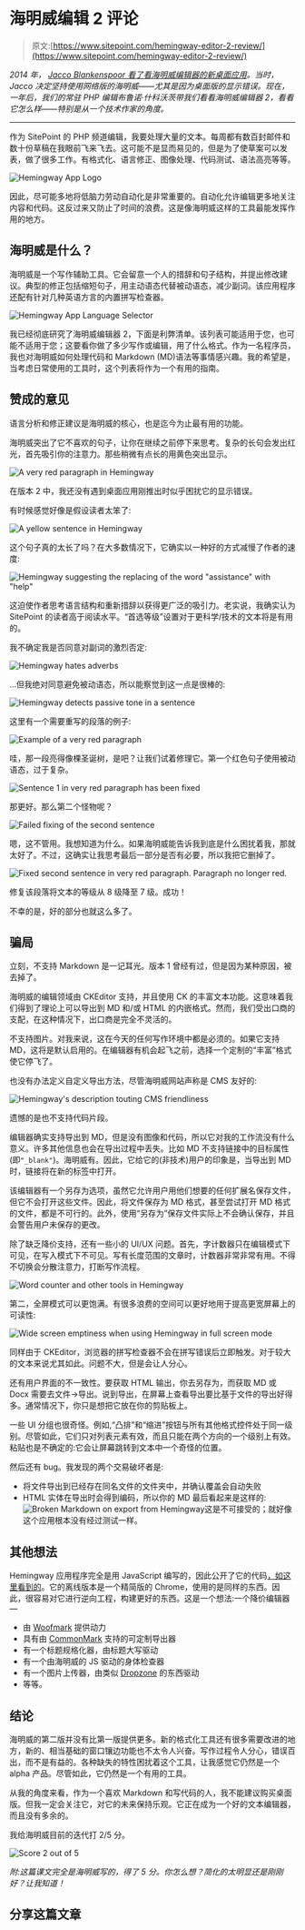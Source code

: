 # 海明威编辑 2 评论

> 原文:[https://www.sitepoint.com/hemingway-editor-2-review/](https://www.sitepoint.com/hemingway-editor-2-review/)

*2014 年， [Jacco Blankenspoor 看了看海明威编辑器的新桌面应用](https://www.sitepoint.com/review-hemingway-desktop-app/)。当时，Jacco 决定坚持使用网络版的海明威——尤其是因为桌面版的显示错误。现在，一年后，我们的常驻 PHP 编辑布鲁诺·什科沃茨带我们看看海明威编辑器 2，看看它怎么样——特别是从一个技术作家的角度。*

* * *

作为 SitePoint 的 PHP 频道编辑，我要处理大量的文本。每周都有数百封邮件和数十份草稿在我眼前飞来飞去。这可能不是显而易见的，但是为了使草案可以发表，做了很多工作。有格式化、语言修正、图像处理、代码测试、语法高亮等等。

![Hemingway App Logo](../Images/f0dc67026ded34391b9128a6c0cf714e.png)

因此，尽可能多地将低脑力劳动自动化是非常重要的。自动化允许编辑更多地关注内容和代码。这反过来又防止了时间的浪费。这是像海明威这样的工具最能发挥作用的地方。

## 海明威是什么？

海明威是一个写作辅助工具。它会留意一个人的措辞和句子结构，并提出修改建议。典型的修正包括缩短句子，用主动语态代替被动语态，减少副词。该应用程序还配有针对几种英语方言的内置拼写检查器。

![Hemingway App Language Selector](../Images/942f82ff8e9c750960eca2567309364d.png)

我已经彻底研究了海明威编辑器 2，下面是利弊清单。该列表可能适用于您，也可能不适用于您；这要看你做了多少写作或编辑，用了什么格式。作为一名程序员，我也对海明威如何处理代码和 Markdown (MD)语法等事情感兴趣。我的希望是，当考虑日常使用的工具时，这个列表将作为一个有用的指南。

## 赞成的意见

语言分析和修正建议是海明威的核心，也是迄今为止最有用的功能。

海明威突出了它不喜欢的句子，让你在继续之前停下来思考。复杂的长句会发出红光，首先吸引你的注意力。那些稍微有点长的用黄色突出显示。

![A very red paragraph in Hemingway](../Images/e005edcc16b97e42f098c31ac346f4e9.png)

在版本 2 中，我还没有遇到桌面应用刚推出时似乎困扰它的显示错误。

有时候感觉好像是假设读者太笨了:

![A yellow sentence in Hemingway](../Images/e67ecdd1c98f583a7cdd22f9c604b821.png)

这个句子真的太长了吗？在大多数情况下，它确实以一种好的方式减慢了作者的速度:

![Hemingway suggesting the replacing of the word "assistance" with "help"](../Images/be8b0dddf728f3823eac94020d7570c0.png)

这迫使作者思考语言结构和重新措辞以获得更广泛的吸引力。老实说，我确实认为 SitePoint 的读者高于阅读水平。“首选等级”设置对于更科学/技术的文本将是有用的。

我不确定我是否同意对副词的激烈否定:

![Hemingway hates adverbs](../Images/7c6e479c2ea738943de7767727d6f68e.png)

…但我绝对同意避免被动语态，所以能察觉到这一点是很棒的:

![Hemingway detects passive tone in a sentence](../Images/44becdbb473c2988ea956cab8df809aa.png)

这里有一个需要重写的段落的例子:

![Example of a very red paragraph](../Images/02db62287a43a0f1997016ccc246c415.png)

哇，那一段亮得像棵圣诞树，是吧？让我们试着修理它。第一个红色句子使用被动语态，过于复杂。

![Sentence 1 in very red paragraph has been fixed](../Images/97ba02798548ce03b7e79fa7a32c4bc6.png)

那更好。那么第二个怪物呢？

![Failed fixing of the second sentence](../Images/23840d8d19323d4da5aa6d73cc80f513.png)

嗯，这不管用。我想知道为什么。如果海明威能告诉我到底是什么困扰着我，那就太好了。不过，这确实让我思考最后一部分是否有必要，所以我把它删掉了。

![Fixed second sentence in very red paragraph. Paragraph no longer red.](../Images/941394c15d75f71a9e3db916ac92e4d3.png)

修复该段落将文本的等级从 8 级降至 7 级。成功！

不幸的是，好的部分也就这么多了。

## 骗局

立刻，不支持 Markdown 是一记耳光。版本 1 曾经有过，但是因为某种原因，被去掉了。

海明威的编辑领域由 CKEditor 支持，并且使用 CK 的丰富文本功能。这意味着我们得到了理论上可以导出到 MD 和/或 HTML 的内嵌格式。然而，我们受出口商的支配，在这种情况下，出口商是完全不灵活的。

不支持图片。对我来说，这在今天的任何写作环境中都是必须的。如果它支持 MD，这将是默认启用的。在编辑器有机会起飞之前，选择一个定制的“丰富”格式使它停飞了。

也没有办法定义自定义导出方法，尽管海明威网站声称是 CMS 友好的:

![Hemingway's description touting CMS friendliness](../Images/8d44de5421c374ab6ada03489900d025.png)

遗憾的是也不支持代码片段。

编辑器确实支持导出到 MD，但是没有图像和代码，所以它对我的工作流没有什么意义。许多其他信息也会在导出过程中丢失。比如 MD 不支持链接中的目标属性(即`"_blank"`)。海明威有。因此，它给它的(非技术)用户的印象是，当导出到 MD 时，链接将在新的标签中打开。

该编辑器有一个另存为选项，虽然它允许用户用他们想要的任何扩展名保存文件，但它不会打开这些文件。因此，将文件保存为 MD 格式，甚至尝试打开 MD 格式的文件，都是不可行的。此外，使用“另存为”保存文件实际上不会确认保存，并且会警告用户未保存的更改。

除了缺乏降价支持，还有一些小的 UI/UX 问题。首先，字计数器只在编辑模式下可见，在写入模式下不可见。写有长度范围的文章时，计数器非常非常有用。不得不切换会分散注意力，打断写作流程。

![Word counter and other tools in Hemingway](../Images/359b36f48bccdf55aa8345fa09fac583.png)

第二，全屏模式可以更饱满。有很多浪费的空间可以更好地用于提高更宽屏幕上的可读性:

![Wide screen emptiness when using Hemingway in full screen mode](../Images/5abbf0b9fdc99a83b682bdc7bf3ccab9.png)

同样由于 CKEditor，浏览器的拼写检查器不会在拼写错误后立即触发。对于较大的文本来说尤其如此。问题不大，但是会让人分心。

还有用户界面的不一致性。要获取 HTML 输出，你去另存为，而获取 MD 或 Docx 需要去文件->导出。说到导出，在屏幕上查看导出要比基于文件的导出好得多。通常情况下，你只是想把它放在你的剪贴板上。

一些 UI 分组也很奇怪。例如,“凸排”和“缩进”按钮与所有其他格式控件处于同一级别。尽管如此，它们只对列表元素有效，而且只能在两个方向的一个级别上有效。粘贴也是不确定的:它会让屏幕跳转到文本中一个奇怪的位置。

然后还有 bug。我发现的两个交易破坏者是:

*   将文件导出到已经存在同名文件的文件夹中，并确认覆盖会自动失败
*   HTML 实体在导出时会得到编码，所以你的 MD 最后看起来是这样的:
    ![Broken Markdown on export from Hemingway](../Images/3f793326940ecdf7e1e5d513c413a03f.png)这是不可接受的；就好像这个应用根本没有经过测试一样。

## 其他想法

Hemingway 应用程序完全是用 JavaScript 编写的，因此公开了它的代码[，如这里看到的](https://www.hemingwayapp.com/dist/final/hem-obf.js)。它的离线版本是一个精简版的 Chrome，使用的是同样的东西。因此，很容易对它进行逆向工程，构建更好的东西。这是一个想法:一个降价编辑器—

*   由 [Woofmark](https://github.com/bevacqua/woofmark) 提供动力
*   具有由 [CommonMark](https://commonmark.thephpleague.com/) 支持的可定制导出器
*   有一个标题规格化器，由标题大写驱动
*   有一个由海明威的 JS 驱动的身体检查器
*   有一个图片上传器，由类似 [Dropzone](https://www.dropzonejs.com/) 的东西驱动
*   等等。

## 结论

海明威的第二版并没有比第一版提供更多。新的格式化工具还有很多需要改进的地方，新的、相当基础的窗口镶边功能也不太令人兴奋。写作过程令人分心，错误百出，而不是有益的。各种缺失的特性困扰着这个工具，让我感觉它仍然是一个 alpha 产品。尽管如此，它仍然是一个有用的工具。

从我的角度来看，作为一个喜欢 Markdown 和写代码的人，我不能建议购买桌面版。但我一定会关注它，对它的未来保持乐观。它正在成为一个好的文本编辑器，而且没有多余的。

我给海明威目前的迭代打 2/5 分。

![Score 2 out of 5](../Images/489689192dc6cd90bd78ce596cc211ca.png)

*附:这篇课文完全是海明威写的，得了 5 分。你怎么想？简化的太明显还是刚刚好？让我知道！*

## 分享这篇文章